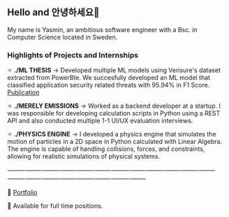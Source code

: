 ## Hello and 안녕하세요👋
My name is Yasmin, an ambitious software engineer with a Bsc. in Computer Science located in Sweden.

### Highlights of Projects and Internships
✧ **./ML THESIS** → Developed multiple ML models using Verisure's dataset extracted from PowerBIe. We succesfully developed an ML model that classified application security related threats with 95.94% in F1 Score. [Publication](https://urn.kb.se/resolve?urn=urn:nbn:se:mau:diva-77358)

✧ **./MERELY EMISSIONS** → Worked as a backend developer at a startup. I was responsible for developing calculation scripts in Python using a REST API and also conducted multiple 1-1 UI/UX evaluation interviews.

✧ **./PHYSICS ENGINE** →  I developed a physics engine that simulates the motion of particles in a 2D space in Python calculated with Linear Algebra. The engine is capable of handling collisions, forces, and constraints, allowing for realistic simulations of physical systems.

⸻⸻⸻⸻⸻⸻⸻⸻⸻⸻⸻⸻⸻⸻⸻⸻⸻⸻⸻⸻

💼 [Portfolio](https://myasport.vercel.app/)

💭 Available for full time positions.
